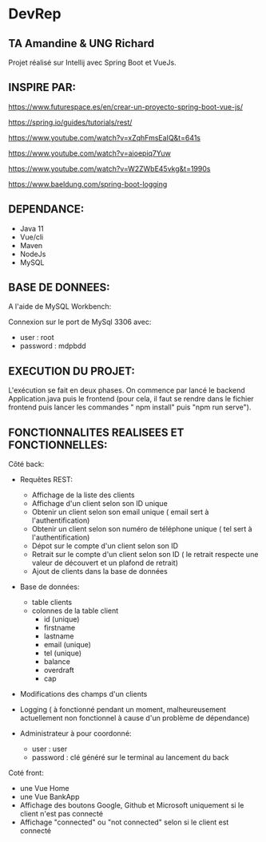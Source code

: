# DevRep
## TA Amandine & UNG Richard

Projet réalisé sur Intellij avec Spring Boot et VueJs.

## INSPIRE PAR:

https://www.futurespace.es/en/crear-un-proyecto-spring-boot-vue-js/

https://spring.io/guides/tutorials/rest/

https://www.youtube.com/watch?v=xZqhFmsEaIQ&t=641s

https://www.youtube.com/watch?v=aioepiq7Yuw

https://www.youtube.com/watch?v=W2ZWbE45vkg&t=1990s

https://www.baeldung.com/spring-boot-logging


## DEPENDANCE:

- Java 11
- Vue/cli
- Maven
- NodeJs
- MySQL

## BASE DE DONNEES:

A l'aide de MySQL Workbench:

Connexion sur le port de MySql 3306 avec:
- user : root
- password : mdpbdd


## EXECUTION DU PROJET:

L'exécution se fait en deux phases. On commence par lancé le backend Application.java puis le frontend (pour cela, il faut se rendre dans le fichier frontend puis lancer les commandes " npm install" puis "npm run serve").

## FONCTIONNALITES REALISEES ET FONCTIONNELLES:
  
Côté back:
  - Requêtes REST:
    - Affichage de la liste des clients
    - Affichage d'un client selon son ID unique
    - Obtenir un client selon son email unique ( email sert à l'authentification)
    - Obtenir un client selon son numéro de téléphone unique ( tel sert à l'authentification)
    - Dépot sur le compte d'un client selon son ID
    - Retrait sur le compte d'un client selon son ID ( le retrait respecte une valeur de découvert et un plafond de retrait)
    - Ajout de clients dans la base de données

  - Base de données:
    - table clients
    - colonnes de la table client
      - id (unique)
      - firstname
      - lastname
      - email (unique)
      - tel (unique)
      - balance
      - overdraft
      - cap

  - Modifications des champs d'un clients
  - Logging ( à fonctionné pendant un moment, malheureusement actuellement non fonctionnel à cause d'un problème de dépendance) 
  - Administrateur à pour coordonné:
    - user : user
    - password : clé généré sur le terminal au lancement du back

Coté front:
  - une Vue Home
  - une Vue BankApp
  - Affichage des boutons Google, Github et Microsoft uniquement si le client n'est pas connecté
  - Affichage "connected" ou "not connected" selon si le client est connecté





